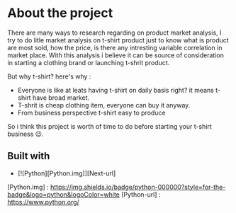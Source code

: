 # About the project
There are many ways to research regarding on product market analysis, I try to do litle market analysis on t-shirt product just to know what is product are most sold, how the price, is there any intresting variable correlation in market place. With this analysis i believe it can be source of consideration in starting a clothing brand or launching t-shrit product.

But why t-shirt? here's why :
- Everyone is like at leats having t-shirt on daily basis right? it means t-shirt have broad market.
- T-shrit is cheap clothing item, everyone can buy it anyway.
- From business perspective t-shirt easy to produce

So i think this project is worth of time to do before starting your t-shirt business :wink:. 

## Built with
- [![Python][Python.img]][Next-url]



[Python.img] : https://img.shields.io/badge/python-000000?style=for-the-badge&logo=python&logoColor=white
[Python-url] : https://www.python.org/
